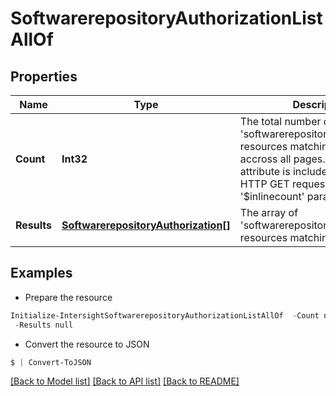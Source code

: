 # SoftwarerepositoryAuthorizationListAllOf
## Properties

Name | Type | Description | Notes
------------ | ------------- | ------------- | -------------
**Count** | **Int32** | The total number of &#39;softwarerepository.Authorization&#39; resources matching the request, accross all pages. The &#39;Count&#39; attribute is included when the HTTP GET request includes the &#39;$inlinecount&#39; parameter. | [optional] 
**Results** | [**SoftwarerepositoryAuthorization[]**](SoftwarerepositoryAuthorization.md) | The array of &#39;softwarerepository.Authorization&#39; resources matching the request. | [optional] 

## Examples

- Prepare the resource
```powershell
Initialize-IntersightSoftwarerepositoryAuthorizationListAllOf  -Count null `
 -Results null
```

- Convert the resource to JSON
```powershell
$ | Convert-ToJSON
```

[[Back to Model list]](../README.md#documentation-for-models) [[Back to API list]](../README.md#documentation-for-api-endpoints) [[Back to README]](../README.md)

